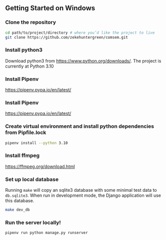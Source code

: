 ## Getting Started on Windows

### Clone the repository

```bash
cd path/to/project/directory # where you’d like the project to live
git clone https://github.com/zekehuntergreen/comsem.git
```

### Install python3 
Download python3 from https://www.python.org/downloads/. The project is currently at Python 3.10
 
### Install Pipenv
https://pipenv.pypa.io/en/latest/


### Install Pipenv
https://pipenv.pypa.io/en/latest/


### Create virtual environment and install python dependencies from Pipfile.lock

```bash
pipenv install --python 3.10
```


### Install ffmpeg
https://ffmpeg.org/download.html


### Set up local database
Running `make` will copy an sqlite3 database with some minimal test data to `db.sqlite3`. When run in development mode, the Django application will use this database.
```bash
make dev_db
```

### Run the server locally!

```bash
pipenv run python manage.py runserver
```